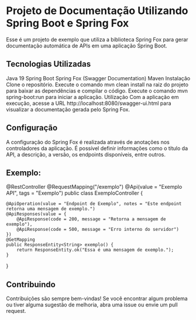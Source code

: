 <h1>Projeto de Documentação Utilizando Spring Boot e Spring Fox</h1>
Esse é um projeto de exemplo que utiliza a biblioteca Spring Fox para gerar documentação automática de APIs em uma aplicação Spring Boot.

<h2>Tecnologias Utilizadas</h2>
Java 19
Spring Boot
Spring Fox (Swagger Documentation)
Maven
Instalação
Clone o repositório.
Execute o comando mvn clean install na raiz do projeto para baixar as dependências e compilar o código.
Execute o comando mvn spring-boot:run para iniciar a aplicação.
Utilização
Com a aplicação em execução, acesse a URL http://localhost:8080/swagger-ui.html para visualizar a documentação gerada pelo Spring Fox.

<h2>Configuração</h2>
A configuração do Spring Fox é realizada através de anotações nos controladores da aplicação. É possível definir informações como o título da API, a descrição, a versão, os endpoints disponíveis, entre outros.

<h2>Exemplo:</h2>


@RestController
@RequestMapping("/exemplo")
@Api(value = "Exemplo API", tags = "Exemplo")
public class ExemploController {
    
    @ApiOperation(value = "Endpoint de Exemplo", notes = "Este endpoint retorna uma mensagem de exemplo.")
    @ApiResponses(value = {
        @ApiResponse(code = 200, message = "Retorna a mensagem de exemplo"),
        @ApiResponse(code = 500, message = "Erro interno do servidor")
    })
    @GetMapping
    public ResponseEntity<String> exemplo() {
        return ResponseEntity.ok("Essa é uma mensagem de exemplo.");
    }
}

<h2>Contribuindo</h2>
Contribuições são sempre bem-vindas! Se você encontrar algum problema ou tiver alguma sugestão de melhoria, abra uma issue ou envie um pull request.

